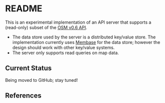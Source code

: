 # README

This is an experimental implementation of an API server that supports
a (read-only) subset of the [OSM v0.6 API][osmapi].

* The data store used by the server is a distributed key/value store.
  The implementation currently uses [Membase][membase] for the data
  store; however the design should work with other key/value systems.
* The server only supports read queries on map data.

## Current Status

Being moved to GitHub; stay tuned!

## References

 [membase]: http://www.membase.org/ "Membase"
 [osmapi]: http://wiki.openstreetmap.org/wiki/API_v0.6 "OSM v0.6 API"
